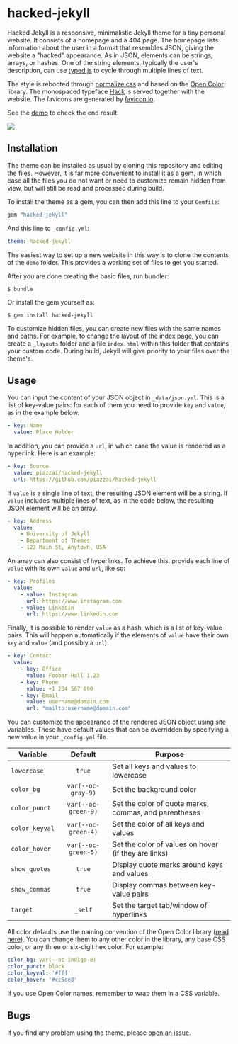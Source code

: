 # hacked-jekyll

Hacked Jekyll is a responsive, minimalistic Jekyll theme for a tiny personal website. It consists of a homepage and a 404 page. The homepage lists information about the user in a format that resembles JSON, giving the website a "hacked" appearance. As in JSON, elements can be strings, arrays, or hashes. One of the string elements, typically the user's description, can use [typed.js](https://mattboldt.com/demos/typed-js/) to cycle through multiple lines of text.

The style is rebooted through [normalize.css](https://necolas.github.io/normalize.css/) and based on the [Open Color](https://yeun.github.io/open-color/) library. The monospaced typeface [Hack](https://sourcefoundry.org/hack/) is served together with the website. The favicons are generated by [favicon.io](https://favicon.io/).

See the [demo](https://piazzai.github.io/hacked-jekyll) to check the end result.

![](https://github.com/piazzai/hacked-jekyll/blob/master/screenshot.png)

## Installation

The theme can be installed as usual by cloning this repository and editing the files. However, it is far more convenient to install it as a gem, in which case all the files you do not want or need to customize remain hidden from view, but will still be read and processed during build.

To install the theme as a gem, you can then add this line to your `Gemfile`:

```ruby
gem "hacked-jekyll"
```

And this line to `_config.yml`:

```yaml
theme: hacked-jekyll
```

The easiest way to set up a new website in this way is to clone the contents of the `demo` folder. This provides a working set of files to get you started.

After you are done creating the basic files, run bundler:

    $ bundle

Or install the gem yourself as:

    $ gem install hacked-jekyll

To customize hidden files, you can create new files with the same names and paths. For example, to change the layout of the index page, you can create a `_layouts` folder and a file `index.html` within this folder that contains your custom code. During build, Jekyll will give priority to your files over the theme's.

## Usage

You can input the content of your JSON object in `_data/json.yml`. This is a list of key-value pairs: for each of them you need to provide `key` and `value`, as in the example below.

```yaml
- key: Name
  value: Place Holder
```

In addition, you can provide a `url`, in which case the value is rendered as a hyperlink. Here is an example:

```yaml
- key: Source
  value: piazzai/hacked-jekyll
  url: https://github.com/piazzai/hacked-jekyll
```

If `value` is a single line of text, the resulting JSON element will be a string. If `value` includes multiple lines of text, as in the code below, the resulting JSON element will be an array.

```yaml
- key: Address
  value:
    - University of Jekyll
    - Department of Themes
    - 123 Main St, Anytown, USA
```

An array can also consist of hyperlinks. To achieve this, provide each line of `value` with its own `value` and `url`, like so:

```yaml
- key: Profiles
  value:
    - value: Instagram
      url: https://www.instagram.com
    - value: LinkedIn
      url: https://www.linkedin.com
```

Finally, it is possible to render `value` as a hash, which is a list of key-value pairs. This will happen automatically if the elements of `value` have their own `key` and `value` (and possibly a `url`).

```yaml
- key: Contact
  value:
    - key: Office
      value: Foobar Hall 1.23
    - key: Phone
      value: +1 234 567 890
    - key: Email
      value: username@domain.com
      url: "mailto:username@domain.com"
```

You can customize the appearance of the rendered JSON object using site variables. These have default values that can be overridden by specifying a new value in your `_config.yml` file.

| Variable       |       Default       | Purpose                                               |
| -------------- | :-----------------: | ----------------------------------------------------- |
| `lowercase`    |       `true`        | Set all keys and values to lowercase                  |
| `color_bg`     | `var(--oc-gray-9)`  | Set the background color                              |
| `color_punct`  | `var(--oc-green-9)` | Set the color of quote marks, commas, and parentheses |
| `color_keyval` | `var(--oc-green-4)` | Set the color of all keys and values                  |
| `color_hover`  | `var(--oc-green-5)` | Set the color of values on hover (if they are links)  |
| `show_quotes`  |       `true`        | Display quote marks around keys and values            |
| `show_commas`  |       `true`        | Display commas between key-value pairs                |
| `target`       |       `_self`       | Set the target tab/window of hyperlinks               |

All color defaults use the naming convention of the Open Color library ([read here](https://yeun.github.io/open-color/documents.html)). You can change them to any other color in the library, any base CSS color, or any three or six-digit hex color. For example:

```yaml
color_bg: var(--oc-indigo-8)
color_punct: black
color_keyval: '#fff'
color_hover: '#cc5de8'
```

If you use Open Color names, remember to wrap them in a CSS variable.

## Bugs

If you find any problem using the theme, please [open an issue](https://github.com/piazzai/hacked-jekyll/issues).
